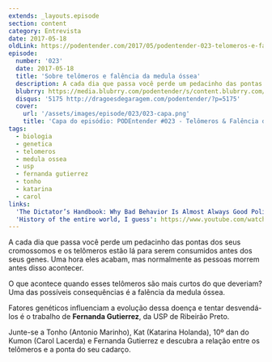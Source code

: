 ```yaml
---
extends: _layouts.episode
section: content
category: Entrevista
date: 2017-05-18
oldLink: https://podentender.com/2017/05/podentender-023-telomeros-e-falencia-da-medula.html
episode:
  number: '023'
  date: 2017-05-18
  title: 'Sobre telômeros e falência da medula óssea'
  description: A cada dia que passa você perde um pedacinho das pontas dos seus cromossomos e os telômeros estão lá para serem consumidos antes dos seus genes. Uma hora eles acabam, mas normalmente as pessoas morrem antes disso acontecer. O que acontece quando esses telômeros são mais curtos do que deveriam?  
  blubrry: https://media.blubrry.com/podentender/s/content.blubrry.com/podentender/PODEntender_023_telomeros_e_falencia_da_medula.mp3
  disqus: '5175 http://dragoesdegaragem.com/podentender/?p=5175'
  cover:
    url: '/assets/images/episode/023/023-capa.png'
    title: 'Capa do episódio: PODEntender #023 - Telômeros & Falência da Medula com Fernanda Gutierrez da Universidade de São Paulo' 
tags:
  - biologia
  - genetica
  - telomeros
  - medula ossea
  - usp
  - fernanda gutierrez
  - tonho
  - katarina
  - carol
links:
  'The Dictator’s Handbook: Why Bad Behavior Is Almost Always Good Politics': #
  'History of the entire world, I guess': https://www.youtube.com/watch?v=xuCn8ux2gbs&
---
```


A cada dia que passa você perde um pedacinho das pontas dos seus cromossomos
e os telômeros estão lá para serem consumidos antes dos seus genes. Uma hora eles acabam,
mas normalmente as pessoas morrem antes disso acontecer.

O que acontece quando esses telômeros são mais curtos do que deveriam?
Uma das possíveis consequências é a falência da medula óssea.

Fatores genéticos influenciam a evolução dessa doença e tentar desvendá-los é o
trabalho de **Fernanda Gutierrez**, da USP de Ribeirão Preto.

Junte-se a Tonho (Antonio Marinho), Kat (Katarina Holanda), 10º dan do Kumon (Carol Lacerda)
e Fernanda Gutierrez e descubra a relação entre os telômeros e a ponta do seu cadarço.
